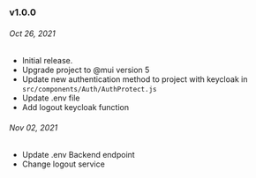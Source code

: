 ### v1.0.0

###### Oct 26, 2021

- Initial release.
- Upgrade project to @mui version 5
- Update new authentication method to project with keycloak in `src/components/Auth/AuthProtect.js`
- Update .env file
- Add logout keycloak function

###### Nov 02, 2021
- Update .env Backend endpoint
- Change logout service